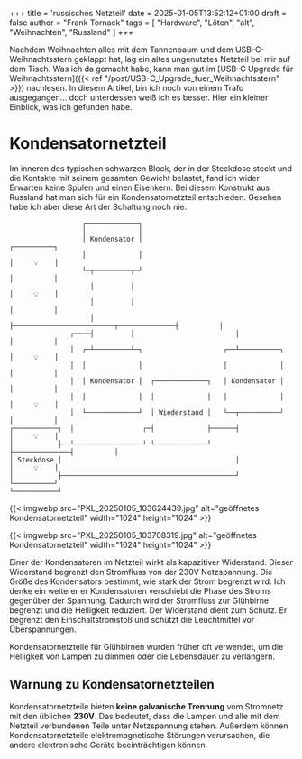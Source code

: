 +++
title = 'russisches Netzteil'
date = 2025-01-05T13:52:12+01:00
draft = false
author = "Frank Tornack"
tags = [
    "Hardware",
    "Löten",
    "alt",
    "Weihnachten",
    "Russland"
]
+++

Nachdem Weihnachten alles mit dem Tannenbaum und dem USB-C-Weihnachtsstern geklappt hat, lag ein altes ungenutztes Netzteil bei mir auf dem Tisch. Was ich da gemacht habe, kann man gut im [USB-C Upgrade für Weihnachtsstern]({{< ref "/post/USB-C_Upgrade_fuer_Weihnachtsstern" >}}) nachlesen. In diesem Artikel, bin ich noch von einem Trafo ausgegangen... doch unterdessen weiß ich es besser. Hier ein kleiner Einblick, was ich gefunden habe.
<!--more-->

# Kondensatornetzteil
Im inneren des typischen schwarzen Block, der in der Steckdose steckt und die Kontakte mit seinem gesamten Gewicht belastet, fand ich wider Erwarten keine Spulen und einen Eisenkern. Bei diesem Konstrukt aus Russland hat man sich für ein Kondensatornetzteil entschieden. Gesehen habe ich aber diese Art der Schaltung noch nie.

```goat
                  ┌─────────────┐                                                  
                  │             │                                                  
                  │ Kondensator │                                      ┌──────────┐
                  │             │                                      │     💡    │
                  └─┬─────────┬─┘                                      │          │
                    │         │                                        │     💡    │
                    │         │                                        │          │
                    │         ├─────────────────────────┬──────────────┤          │
               ┌────┤         │                         │              │          │
               │  ┌─┴─────────┴─┐                    ┌──┴──────────┐   │     💡    │
               │  │             │                    │             │   │          │
               │  │ Kondensator │  ┌─────────────┐   │ Kondensator │   │          │
               │  │             │  │             │   │             │   │     💡    │
               │  └─────────────┘  │ Wiederstand │   └──┬──────────┘   │          │
┌───────────┐  │                 ┌─┤             ├──────┤              │     💡    │
│           ├──┴─────────────────┘ └─────────────┘      ├──────────────┤          │
│ Steckdose │                                           │              │     💡    │
│           ├───────────────────────────────────────────┘              └──────────┘
└───────────┘                                                                      

```

{{< imgwebp src="PXL_20250105_103624439.jpg" alt="geöffnetes Kondensatornetzteil" width="1024" height="1024" >}}

{{< imgwebp src="PXL_20250105_103708319.jpg" alt="geöffnetes Kondensatornetzteil" width="1024" height="1024" >}}

Einer der Kondensatoren im Netzteil wirkt als kapazitiver Widerstand. Dieser Widerstand begrenzt den Stromfluss von der 230V Netzspannung. Die Größe des Kondensators bestimmt, wie stark der Strom begrenzt wird. Ich denke ein weiterer er Kondensatoren verschiebt die Phase des Stroms gegenüber der Spannung. Dadurch wird der Stromfluss zur Glühbirne begrenzt und die Helligkeit reduziert. Der Widerstand dient zum Schutz. Er begrenzt den Einschaltstromstoß und schützt die Leuchtmittel vor Überspannungen.

Kondensatornetzteile für Glühbirnen wurden früher oft verwendet, um die Helligkeit von Lampen zu dimmen oder die Lebensdauer zu verlängern.

## Warnung zu Kondensatornetzteilen
Kondensatornetzteile bieten **keine galvanische Trennung** vom Stromnetz mit den üblichen **230V**. Das bedeutet, dass die Lampen und alle mit dem Netzteil verbundenen Teile unter Netzspannung stehen. Außerdem können Kondensatornetzteile elektromagnetische Störungen verursachen, die andere elektronische Geräte beeinträchtigen können.

